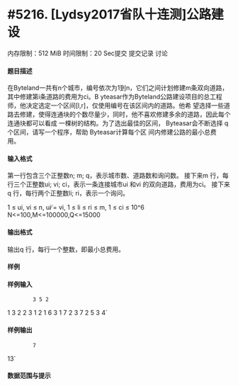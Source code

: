 
# #5216. [Lydsy2017省队十连测]公路建设
内存限制：512 MiB 时间限制：20 Sec提交 提交记录 讨论
#### 题目描述
在Byteland一共有n个城市，编号依次为1到n，它们之间计划修建m条双向道路，其中修建第i条道路的费用为ci。B
yteasar作为Byteland公路建设项目的总工程师，他决定选定一个区间[l,r]，仅使用编号在该区间内的道路。他希
望选择一些道路去修建，使得连通块的个数尽量少，同时，他不喜欢修建多余的道路，因此每个连通块都可以看成
一棵树的结构。为了选出最佳的区间， Byteasar会不断选择 q个区间，请写一个程序，帮助 Byteasar计算每个区
间内修建公路的最小总费用。 
#### 输入格式
第一行包含三个正整数n; m; q，表示城市数、道路数和询问数。
接下来m 行，每行三个正整数ui; vi; ci，表示一条连接城市ui 和vi 的双向道路，费用为ci。
接下来q 行，每行两个正整数li; ri，表示一个询问。

1 ≤ ui, vi ≤ n, ui ̸= vi, 1 ≤ li ≤ ri ≤ m, 1 ≤ ci ≤ 10^6
N<=100,M<=100000,Q<=15000


#### 输出格式
输出q 行，每行一个整数，即最小总费用。

#### 样例

#### 样例输入

			3 5 2
1 3 2
2 3 1
2 1 6
3 1 7
2 3 7
2 5
3 4`
#### 样例输出

			7
13`
#### 数据范围与提示

